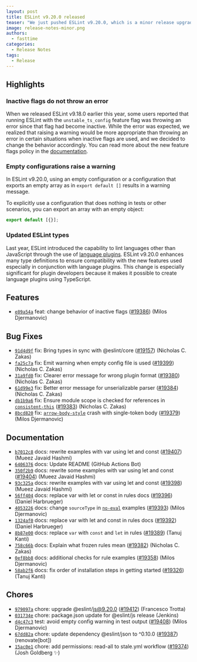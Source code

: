 ```yaml
---
layout: post
title: ESLint v9.20.0 released
teaser: "We just pushed ESLint v9.20.0, which is a minor release upgrade of ESLint. This release adds some new features and fixes several bugs found in the previous release."
image: release-notes-minor.png
authors:
  - fasttime
categories:
  - Release Notes
tags:
  - Release
---
```






## Highlights

### Inactive flags do not throw an error

When we released ESLint v9.18.0 earlier this year, some users reported that running ESLint with the `unstable_ts_config` feature flag was throwing an error since that flag had become inactive.
While the error was expected, we realized that raising a warning would be more appropriate than throwing an error in certain situations when inactive flags are used, and we decided to change the behavior accordingly.
You can read more about the new feature flags policy in the [documentation](/docs/latest/flags/).

### Empty configurations raise a warning

In ESLint v9.20.0, using an empty configuration or a configuration that exports an empty array as in `export default []` results in a warning message.

To explicitly use a configuration that does nothing in tests or other scenarios, you can export an array with an empty object:

```js
export default [{}];
```

### Updated ESLint types

Last year, ESLint introduced the capability to lint languages other than JavaScript through the use of [language plugins](/docs/latest/use/configure/plugins#specify-a-language).
ESLint v9.20.0 enhances many type definitions to ensure compatibility with the new features used especially in conjunction with language plugins.
This change is especially significant for plugin developers because it makes it possible to create language plugins using TypeScript.



## Features


* [`e89a54a`](https://github.com/eslint/eslint/commit/e89a54a3090f3503daf5e36b02b0035c993e3fd1) feat: change behavior of inactive flags ([#19386](https://github.com/eslint/eslint/issues/19386)) (Milos Djermanovic)






## Bug Fixes


* [`91d4d9f`](https://github.com/eslint/eslint/commit/91d4d9f62095e302c71595cc04c47073f366315c) fix: Bring types in sync with @eslint/core ([#19157](https://github.com/eslint/eslint/issues/19157)) (Nicholas C. Zakas)
* [`fa25c7a`](https://github.com/eslint/eslint/commit/fa25c7a79edee280f275fbc35b83bcde906d1480) fix: Emit warning when empty config file is used ([#19399](https://github.com/eslint/eslint/issues/19399)) (Nicholas C. Zakas)
* [`31a9fd0`](https://github.com/eslint/eslint/commit/31a9fd03d23aecf2b1e0c9b3df27554aff245723) fix: Clearer error message for wrong plugin format ([#19380](https://github.com/eslint/eslint/issues/19380)) (Nicholas C. Zakas)
* [`61d99e3`](https://github.com/eslint/eslint/commit/61d99e38f248f4d9abc09d970c4eebddd1af86ca) fix: Better error message for unserializable parser ([#19384](https://github.com/eslint/eslint/issues/19384)) (Nicholas C. Zakas)
* [`db1b9a6`](https://github.com/eslint/eslint/commit/db1b9a66e387e573f45885687dfefc04ab2877fe) fix: Ensure module scope is checked for references in [`consistent-this`](/docs/rules/consistent-this) ([#19383](https://github.com/eslint/eslint/issues/19383)) (Nicholas C. Zakas)
* [`8bcd820`](https://github.com/eslint/eslint/commit/8bcd820f37f2361e4f7261a9876f52d21bd9de8f) fix: [`arrow-body-style`](/docs/rules/arrow-body-style) crash with single-token body ([#19379](https://github.com/eslint/eslint/issues/19379)) (Milos Djermanovic)




## Documentation


* [`b7012c8`](https://github.com/eslint/eslint/commit/b7012c85f3c0f683baeffb6d856faf86c4d41702) docs: rewrite examples with var using let and const ([#19407](https://github.com/eslint/eslint/issues/19407)) (Mueez Javaid Hashmi)
* [`6406376`](https://github.com/eslint/eslint/commit/64063765afa5bf29855d996ccabfaa93b19bd458) docs: Update README (GitHub Actions Bot)
* [`350f2b9`](https://github.com/eslint/eslint/commit/350f2b9349bc8d2230cd953c14b77071f2961f47) docs: rewrite some examples with var using let and const ([#19404](https://github.com/eslint/eslint/issues/19404)) (Mueez Javaid Hashmi)
* [`93c325a`](https://github.com/eslint/eslint/commit/93c325a7a841d0fe4b5bf79efdec832e7c8f805f) docs: rewrite examples with var using let and const ([#19398](https://github.com/eslint/eslint/issues/19398)) (Mueez Javaid Hashmi)
* [`56ff404`](https://github.com/eslint/eslint/commit/56ff4048e053374db39201e7e880bde4c930e19f) docs: replace var with let or const in rules docs ([#19396](https://github.com/eslint/eslint/issues/19396)) (Daniel Harbrueger)
* [`4053226`](https://github.com/eslint/eslint/commit/4053226996bbdec1ffdef8af1b9d7f5aa4b11b86) docs: change `sourceType` in [`no-eval`](/docs/rules/no-eval) examples ([#19393](https://github.com/eslint/eslint/issues/19393)) (Milos Djermanovic)
* [`1324af0`](https://github.com/eslint/eslint/commit/1324af027986d655848ee1a9dcb89a527917ea3e) docs: replace var with let and const in rules docs ([#19392](https://github.com/eslint/eslint/issues/19392)) (Daniel Harbrueger)
* [`8b87e00`](https://github.com/eslint/eslint/commit/8b87e007bb2ba59b73061d22ef34baffb5656b79) docs: replace `var` with `const` and `let` in rules ([#19389](https://github.com/eslint/eslint/issues/19389)) (Tanuj Kanti)
* [`758c66b`](https://github.com/eslint/eslint/commit/758c66bc8d83cd4eda9639b0745f0d0fb70f04f4) docs: Explain what frozen rules mean ([#19382](https://github.com/eslint/eslint/issues/19382)) (Nicholas C. Zakas)
* [`0ef8bb8`](https://github.com/eslint/eslint/commit/0ef8bb859c988e558683c2d8bd9c9606f22e456c) docs: additional checks for rule examples ([#19358](https://github.com/eslint/eslint/issues/19358)) (Milos Djermanovic)
* [`58ab2f6`](https://github.com/eslint/eslint/commit/58ab2f69d2d4cf9b49bf3fd303795040ec761ebd) docs: fix order of installation steps in getting started ([#19326](https://github.com/eslint/eslint/issues/19326)) (Tanuj Kanti)








## Chores


* [`979097a`](https://github.com/eslint/eslint/commit/979097a3b4c656e2d9faabd4a52010d6647911f6) chore: upgrade @eslint/js@9.20.0 ([#19412](https://github.com/eslint/eslint/issues/19412)) (Francesco Trotta)
* [`031734e`](https://github.com/eslint/eslint/commit/031734efcb27e0d800da7ec32f5d5dae55f80564) chore: package.json update for @eslint/js release (Jenkins)
* [`d4c47c3`](https://github.com/eslint/eslint/commit/d4c47c3738f2bf53b4f6a1cf505861b35875ac5f) test: avoid empty config warning in test output ([#19408](https://github.com/eslint/eslint/issues/19408)) (Milos Djermanovic)
* [`67dd82a`](https://github.com/eslint/eslint/commit/67dd82ab88d784b6f36e471b6a5c6f64e37f9485) chore: update dependency @eslint/json to ^0.10.0 ([#19387](https://github.com/eslint/eslint/issues/19387)) (renovate[bot])
* [`15ac0e1`](https://github.com/eslint/eslint/commit/15ac0e182486f32d63171a310050383e15767697) chore: add permissions: read-all to stale.yml workflow ([#19374](https://github.com/eslint/eslint/issues/19374)) (Josh Goldberg ✨)


